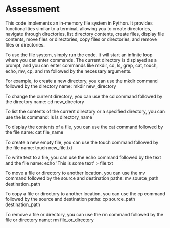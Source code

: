 # Assessment
This code implements an in-memory file system in Python. It provides functionalities similar to a terminal, allowing you to create directories, navigate through directories, list directory contents, create files, display file contents, move files or directories, copy files or directories, and remove files or directories.

To use the file system, simply run the code. It will start an infinite loop where you can enter commands. The current directory is displayed as a prompt, and you can enter commands like mkdir, cd, ls, grep, cat, touch, echo, mv, cp, and rm followed by the necessary arguments.

For example, 
to create a new directory, you can use the mkdir command followed by the directory name:
mkdir new_directory

To change the current directory, you can use the cd command followed by the directory name:
cd new_directory

To list the contents of the current directory or a specified directory, you can use the ls command:
ls
ls directory_name

To display the contents of a file, you can use the cat command followed by the file name:
cat file_name

To create a new empty file, you can use the touch command followed by the file name:
touch new_file.txt

To write text to a file, you can use the echo command followed by the text and the file name:
echo 'This is some text' > file.txt

To move a file or directory to another location, you can use the mv command followed by the source and destination paths:
mv source_path destination_path

To copy a file or directory to another location, you can use the cp command followed by the source and destination paths:
cp source_path destination_path

To remove a file or directory, you can use the rm command followed by the file or directory name:
rm file_or_directory
